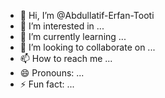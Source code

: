 - 👋 Hi, I’m @Abdullatif-Erfan-Tooti
- 👀 I’m interested in ...
- 🌱 I’m currently learning ...
- 💞️ I’m looking to collaborate on ...
- 📫 How to reach me ...
- 😄 Pronouns: ...
- ⚡ Fun fact: ...

<!---
Abdullatif-Erfan-Tooti/Abdullatif-Erfan-Tooti is a ✨ special ✨ repository because its `README.md` (this file) appears on your GitHub profile.
You can click the Preview link to take a look at your changes.
--->
